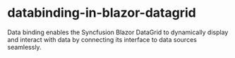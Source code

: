 # databinding-in-blazor-datagrid
Data binding enables the Syncfusion Blazor DataGrid to dynamically display and interact with data by connecting its interface to data sources seamlessly.
